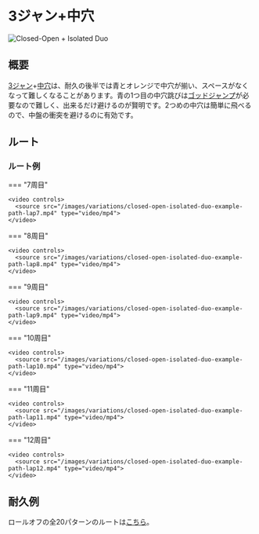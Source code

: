 # 3ジャン+中穴

![Closed-Open + Isolated Duo](../images/variations/closed-open-isolated-duo.jpg)

## 概要

[3ジャン](../rolls/closed-open-open-closed.md#orange)+[中穴](../rolls/isolated-duo.md#blue)は、耐久の後半では青とオレンジで中穴が揃い、スペースがなくなって難しくなることがあります。青の1つ目の中穴跳びは[ゴッドジャンプ](../advanced/isolated-duo-god-jumps.md)が必要なので難しく、出来るだけ避けるのが賢明です。2つめの中穴は簡単に飛べるので、中盤の衝突を避けるのに有効です。

## ルート

### ルート例

=== "7周目"

    <video controls>
      <source src="/images/variations/closed-open-isolated-duo-example-path-lap7.mp4" type="video/mp4">
    </video>

=== "8周目"

    <video controls>
      <source src="/images/variations/closed-open-isolated-duo-example-path-lap8.mp4" type="video/mp4">
    </video>

=== "9周目"

    <video controls>
      <source src="/images/variations/closed-open-isolated-duo-example-path-lap9.mp4" type="video/mp4">
    </video>

=== "10周目"

    <video controls>
      <source src="/images/variations/closed-open-isolated-duo-example-path-lap10.mp4" type="video/mp4">
    </video>

=== "11周目"

    <video controls>
      <source src="/images/variations/closed-open-isolated-duo-example-path-lap11.mp4" type="video/mp4">
    </video>

=== "12周目"

    <video controls>
      <source src="/images/variations/closed-open-isolated-duo-example-path-lap12.mp4" type="video/mp4">
    </video>

## 耐久例

ロールオフの全20パターンのルートは[こちら](https://www.youtube.com/playlist?list=PLG_QNSp9ZgJLWYSNl4vY26VJCZeOQHO1F)。
